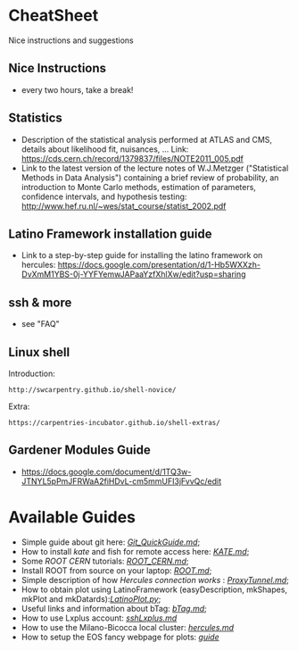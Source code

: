 # CheatSheet

Nice instructions and suggestions

## Nice Instructions

 * every two hours, take a break!
 
 
## Statistics

 * Description of the statistical analysis performed at ATLAS and CMS, details about likelihood fit, nuisances, ... Link: https://cds.cern.ch/record/1379837/files/NOTE2011_005.pdf
 * Link to the latest version of the lecture notes of W.J.Metzger ("Statistical Methods in Data Analysis") containing a brief review of probability, an introduction to Monte Carlo methods,
estimation of parameters, confidence intervals, and hypothesis testing: http://www.hef.ru.nl/~wes/stat_course/statist_2002.pdf

## Latino Framework installation guide
 * Link to a step-by-step guide for installing the latino framework on hercules: https://docs.google.com/presentation/d/1-Hb5WXXzh-DvXmM1YBS-0j-YYFYemwJAPaaYzfXhlXw/edit?usp=sharing

## ssh & more

 * see "FAQ"

## Linux shell

Introduction:

    http://swcarpentry.github.io/shell-novice/

Extra:

    https://carpentries-incubator.github.io/shell-extras/
 
## Gardener Modules Guide
 
 * https://docs.google.com/document/d/1TQ3w-JTNYL5pPmJFRWaA2fiHDvL-cm5mmUFI3jFvvQc/edit


# Available Guides

 * Simple guide about git here: *[Git_QuickGuide.md](Git_QuickGuide.md)*;
 * How to install *kate* and fish for remote access here: *[KATE.md](KATE.md)*;
 * Some *ROOT CERN* tutorials: *[ROOT_CERN.md](ROOT_CERN.md)*;
 * Install ROOT from source on your laptop: *[ROOT.md](ROOT.md)*;
 * Simple description of how *Hercules connection works* : *[ProxyTunnel.md](ProxyTunnel.md)*; 
 * How to obtain plot using LatinoFramework (easyDescription, mkShapes, mkPlot and mkDatards):*[LatinoPlot.py](LatinoPlot.py)*;
 * Useful links and information about bTag: *[bTag.md](bTag.md)*;
 * How to use Lxplus account: *[sshLxplus.md](sshLxplus.md)*
 * How to use the Milano-Bicocca local cluster: *[hercules.md](hercules.md)*
 * How to setup the EOS fancy webpage for plots: *[guide](https://cernbox-manual.web.cern.ch/cernbox-manual/en/web/)*
 

